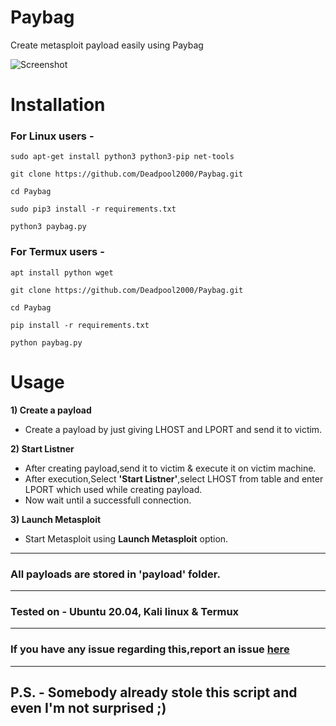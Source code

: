 # Paybag

Create metasploit payload easily using Paybag

![Screenshot](https://user-images.githubusercontent.com/32305505/99352267-56d06400-28c8-11eb-8aa3-a7da8e85e337.jpg)


# Installation

### For Linux users -
    sudo apt-get install python3 python3-pip net-tools
    
    git clone https://github.com/Deadpool2000/Paybag.git
    
    cd Paybag
    
    sudo pip3 install -r requirements.txt
    
    python3 paybag.py
    
### For Termux users -
    apt install python wget 
    
    git clone https://github.com/Deadpool2000/Paybag.git
    
    cd Paybag
    
    pip install -r requirements.txt
    
    python paybag.py





# Usage

**1) Create a payload**
- Create a payload by just giving LHOST and LPORT and send it to victim.

**2) Start Listner**
- After creating payload,send it to victim & execute it on victim machine.
- After execution,Select **'Start Listner'**,select LHOST from table and enter LPORT which used while creating payload.
- Now wait until a successfull connection.

**3) Launch Metasploit**
- Start Metasploit using **Launch Metasploit** option.

-----------------------------------------------------------------------------------------------------

### All payloads are stored in 'payload' folder.

-----------------------------------------------------------------------------------------------------

### Tested on - Ubuntu 20.04, Kali linux & Termux

-----------------------------------------------------------------------------------------------------

### If you have any issue regarding this,report an issue [here](https://github.com/Deadpool2000/Paybag/issues)


-----------------------------------------------------------------------------------------------------

## P.S. - Somebody already stole this script and even I'm not surprised ;)

